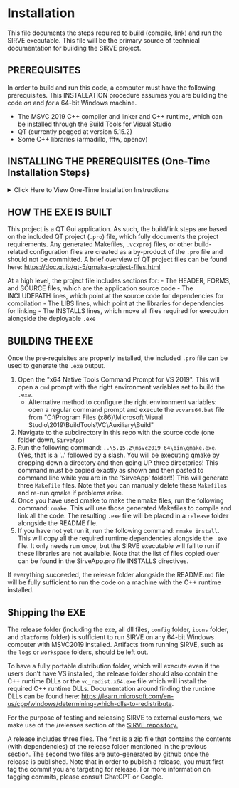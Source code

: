 # Installation

This file documents the steps required to build (compile, link) and run the SIRVE executable. This file will be the primary source of technical documentation for building the SIRVE project.

## PREREQUISITES

In order to build and run this code, a computer must have the following prerequisites. This INSTALLATION procedure assumes you are building the code _on_ and _for_ a 64-bit Windows machine.

- The MSVC 2019 C++ compiler and linker and C++ runtime, which can be installed through the Build Tools for Visual Studio
- QT (currently pegged at version 5.15.2)
- Some C++ libraries (armadillo, fftw, opencv)

## INSTALLING THE PREREQUISITES (One-Time Installation Steps)

<details>
    <summary>Click Here to View One-Time Installation Instructions</summary>
    <p>

        #### MSVC: To install the MSVC 2019 C++ compiler and linker as well as the C++ runtime libraries, install the "Build Tools for Visual Studio 2019."  As of 5/21/2024, this was available at https://visualstudio.microsoft.com/vs/older-downloads/

        On a Maxar-provided laptop, this can be installed from the Software Center. On any other system, it can be obtained from https://visualstudio.microsoft.com/vs/older-downloads/. Note that this code will not run with Visual C++ 2022 - the installation and codebase assumes Visual C++ 2019 in a number of places.

        This should place a suite of folders at "C:\Program Files (x86)\Microsoft Visual Studio\2019\BuildTools\VC" that contains the required C++ dependencies.

        #### QT: The QT dependency was committed and included alongside SIRVE. There are no installation steps required.
        The following is documentation of the steps taken to obtain the QT headers and libraries.
        - I installed Python 3.9.13
        - I installed the pip module `aqtinstall` at version 3.1.5
        - I followed these instructions: https://aqtinstall.readthedocs.io/en/latest/getting_started.html
        - The specific `aqt` command I executed to install QT (along with the `QtCharts` module) for this project is as follows:
        `python -m aqt install-qt windows desktop 5.15.2 win64_msvc2019_64 -m qtcharts`
        - I then copied the 5.15.2 folder alongside the source code and checked it into git

        #### C++ LIBRARIES: All C++ libraries should live in the same top-level (root) folder as the README.md file (the 'SIRVE' folder).

        ##### Armadillo: Armadillo, a C++ math library, is installed by following these steps:
            1. Download the .tar.xz file from https://sourceforge.net/projects/arma/files/armadillo-12.2.0.tar.xz/download
            2. Unzip that file with the command (I run this from git bash, it needs to be modified for the Windows cmd prompt): `tar xvf armadillo-12.2.0.tar.xz`
            Fortunately, the Armadillo library comes pre-packaged with its x64 Windows dependencies, so no additional steps are needed.
            
            POSTREQ: Ensure the `armadillo-12.2.20` folder exists alongside the README.md file.

        ##### OpenCV: The opencv library is installed by following these steps:
            1. Download the opencv self-installer `.exe` file for version 4.7.0 from https://opencv.org/releases/
            2. Run the `.exe` file, which will extract it to a folder
            
            POSTREQ: Ensure the `opencv` folder exists alongside the README.md file.

        ##### FFTW: The fftw library was committed and included alongside SIRVE. There are no additional installation steps required.
            The following is documentation of the steps taken to obtain the FFTW library.
            - I downloaded the -dll64.zip file from https://www.fftw.org/install/windows.html
            - I unzipped that file
            - I used the three `lib` commands in a VS Developer command prompt per the site's instructions
            - Note that it may be possible to compile a newer version of fftw (e.g. 3.3.10) using a combination of `cmake .` and `msbuild` or similar, but I would want to benchmark performance and haven't gone down this path yet.
    
    </p>
</details>

## HOW THE EXE IS BUILT

This project is a QT Gui application. As such, the build/link steps are based on the included QT project (`.pro`) file, which fully documents the project requirements. Any generated Makefiles, `.vcxproj` files, or other build-related configuration files are created as a by-product of the `.pro` file and should not be committed. A brief overview of QT project files can be found here: https://doc.qt.io/qt-5/qmake-project-files.html

At a high level, the project file includes sections for:
    - The HEADER, FORMS, and SOURCE files, which are the application source code
    - The INCLUDEPATH lines, which point at the source code for dependencies for compilation
    - The LIBS lines, which point at the libraries for dependencies for linking
    - The INSTALLS lines, which move all files required for execution alongside the deployable `.exe`

## BUILDING THE EXE

Once the pre-requisites are properly installed, the included `.pro` file can be used to generate the `.exe` output.

1. Open the "x64 Native Tools Command Prompt for VS 2019". This will open a `cmd` prompt with the right environment variables set to build the `.exe`.
    - Alternative method to configure the right environment variables: open a regular command prompt and execute the `vcvars64.bat` file from "C:\Program Files (x86)\Microsoft Visual Studio\2019\BuildTools\VC\Auxiliary\Build"
2. Navigate to the subdirectory in this repo with the source code (one folder down, `SirveApp`)
3. Run the following command: `..\5.15.2\msvc2019_64\bin\qmake.exe`. (Yes, that is a '..' followed by a slash.  You will be executing qmake by dropping down a directory and then going UP three directories!  This command must be copied exactly as shown and then pasted to command line while you are in  the 'SirveApp' folder!!)
    This will generate three `Makefile` files. Note that you can manually delete these `Makefile`s and re-run qmake if problems arise.
4. Once you have used qmake to make the nmake files, run the following command: `nmake`.  This will use those generated Makefiles to compile and link all the code. The resulting `.exe` file will be placed in a `release` folder alongside the README file.
5. If you have not yet run it, run the following command: `nmake install`. This will copy all the required runtime dependencies alongside the `.exe` file. It only needs run once, but the SIRVE executable will fail to run if these libraries are not available.  Note that the list of files copied over can be found in the SirveApp.pro file INSTALLS directives.

If everything succeeded, the release folder alongside the README.md file will be fully sufficient to run the code on a machine with the C++ runtime installed.

## Shipping the EXE

The release folder (including the exe, all dll files, `config` folder, `icons` folder, and `platforms` folder) is sufficient to run SIRVE on any 64-bit Windows computer with MSVC2019 installed. Artifacts from running SIRVE, such as the `logs` or `workspace` folders, should be left out.

To have a fully portable distribution folder, which will execute even if the users don't have VS installed, the release folder should also contain the C++ runtime DLLs or the `vc_redist.x64.exe` file which will install the required C++ runtime DLLs. Documentation around finding the runtime DLLs can be found here: https://learn.microsoft.com/en-us/cpp/windows/determining-which-dlls-to-redistribute.

For the purpose of testing and releasing SIRVE to external customers, we make use of the /releases section of the [SIRVE repository.](https://github.com/Maxar-Corp/SIRVE/releases)

A release includes three files. The first is a zip file that contains the contents (with dependencies) of the release folder mentioned in the previous section.  The second two files are auto-generated by github once the release is published.  Note that in order to publish a release, you must first tag the commit you are targeting for release.  For more information on tagging commits, please consult ChatGPT or Google.


